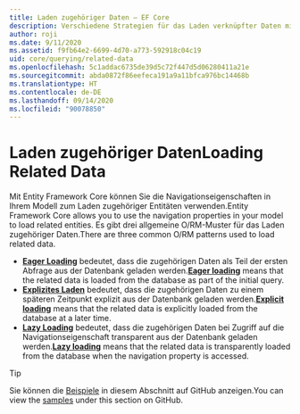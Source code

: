```yaml
---
title: Laden zugehöriger Daten – EF Core
description: Verschiedene Strategien für das Laden verknüpfter Daten mit Entity Framework Core
author: roji
ms.date: 9/11/2020
ms.assetid: f9fb64e2-6699-4d70-a773-592918c04c19
uid: core/querying/related-data
ms.openlocfilehash: 5c1addac6735de39d5c72f447d5d06280411a21e
ms.sourcegitcommit: abda0872f86eefeca191a9a11bfca976bc14468b
ms.translationtype: HT
ms.contentlocale: de-DE
ms.lasthandoff: 09/14/2020
ms.locfileid: "90078850"
---
```

# <a name="loading-related-data"></a><span data-ttu-id="4a464-103">Laden zugehöriger Daten</span><span class="sxs-lookup"><span data-stu-id="4a464-103">Loading Related Data</span></span>

<span data-ttu-id="4a464-104">Mit Entity Framework Core können Sie die Navigationseigenschaften in Ihrem Modell zum Laden zugehöriger Entitäten verwenden.</span><span class="sxs-lookup"><span data-stu-id="4a464-104">Entity Framework Core allows you to use the navigation properties in your model to load related entities.</span></span> <span data-ttu-id="4a464-105">Es gibt drei allgemeine O/RM-Muster für das Laden zugehöriger Daten.</span><span class="sxs-lookup"><span data-stu-id="4a464-105">There are three common O/RM patterns used to load related data.</span></span>

* <span data-ttu-id="4a464-106">**[Eager Loading](xref:core/querying/related-data/eager)** bedeutet, dass die zugehörigen Daten als Teil der ersten Abfrage aus der Datenbank geladen werden.</span><span class="sxs-lookup"><span data-stu-id="4a464-106">**[Eager loading](xref:core/querying/related-data/eager)** means that the related data is loaded from the database as part of the initial query.</span></span>
* <span data-ttu-id="4a464-107">**[Explizites Laden](xref:core/querying/related-data/explicit)** bedeutet, dass die zugehörigen Daten zu einem späteren Zeitpunkt explizit aus der Datenbank geladen werden.</span><span class="sxs-lookup"><span data-stu-id="4a464-107">**[Explicit loading](xref:core/querying/related-data/explicit)** means that the related data is explicitly loaded from the database at a later time.</span></span>
* <span data-ttu-id="4a464-108">**[Lazy Loading](xref:core/querying/related-data/lazy)** bedeutet, dass die zugehörigen Daten bei Zugriff auf die Navigationseigenschaft transparent aus der Datenbank geladen werden.</span><span class="sxs-lookup"><span data-stu-id="4a464-108">**[Lazy loading](xref:core/querying/related-data/lazy)** means that the related data is transparently loaded from the database when the navigation property is accessed.</span></span>

> [!TIP]
> <span data-ttu-id="4a464-109">Sie können die [Beispiele](https://github.com/dotnet/EntityFramework.Docs/tree/master/samples/core/Querying) in diesem Abschnitt auf GitHub anzeigen.</span><span class="sxs-lookup"><span data-stu-id="4a464-109">You can view the [samples](https://github.com/dotnet/EntityFramework.Docs/tree/master/samples/core/Querying) under this section on GitHub.</span></span>
